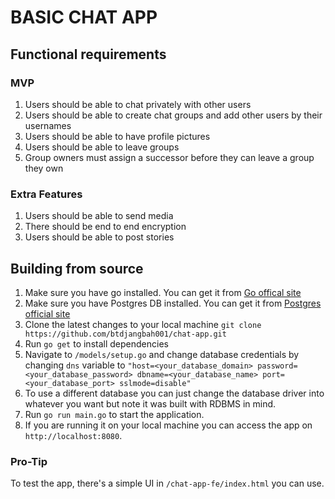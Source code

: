 # BASIC CHAT APP

## Functional requirements

### MVP

1. Users should be able to chat privately with other users
2. Users should be able to create chat groups and add other users by their usernames
3. Users should be able to have profile pictures
4. Users should be able to leave groups
5. Group owners must assign a successor before they can leave a group they own

### Extra Features

1. Users should be able to send media
2. There should be end to end encryption
3. Users should be able to post stories

## Building from source

1. Make sure you have go installed. You can get it from [Go offical site](https://go.dev/dl/)
2. Make sure you have Postgres DB installed. You can get it from [Postgres official site](https://www.postgresql.org/download/)
3. Clone the latest changes to your local machine `git clone https://github.com/btdjangbah001/chat-app.git`
4. Run `go get` to install dependencies
5. Navigate to `/models/setup.go` and change database credentials by changing `dns` variable to `"host=<your_database_domain> password=<your_database_password> dbname=<your_database_name> port=<your_database_port> sslmode=disable"`
6. To use a different database you can just change the database driver into whatever you want but note it was built with RDBMS in mind.
7. Run `go run main.go` to start the application.
8. If you are running it on your local machine you can access the app on `http://localhost:8080`.

### Pro-Tip

To test the app, there's a simple UI in `/chat-app-fe/index.html` you can use.
